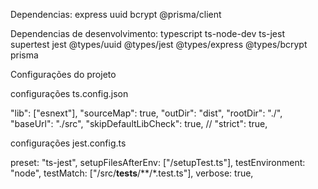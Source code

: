 
Dependencias: express uuid bcrypt @prisma/client

Dependencias de desenvolvimento: typescript ts-node-dev ts-jest supertest jest @types/uuid @types/jest @types/express @types/bcrypt prisma 


Configurações do projeto

configurações ts.config.json

"lib": ["esnext"],
"sourceMap": true,
"outDir": "dist",
"rootDir": "./", 
"baseUrl": "./src",
"skipDefaultLibCheck": true,
// "strict": true,


configurações jest.config.ts


preset: "ts-jest",
setupFilesAfterEnv: ["<rootDir>/setupTest.ts"],
testEnvironment: "node",
testMatch: ["<rootDir>/src/__tests__/**/*.test.ts"],
verbose: true,